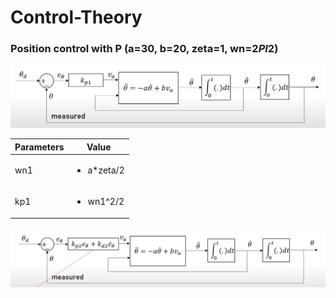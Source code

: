 # Control-Theory
### Position control with P (a=30, b=20, zeta=1, wn=2*PI*2)

![](Img/Img1.png)

|Parameters | Value |
|---|---|
|wn1 | <ul><li> a*zeta/2| 
|kp1 | <ul><li> wn1^2/2|
  
![](Img/Img2.png)
